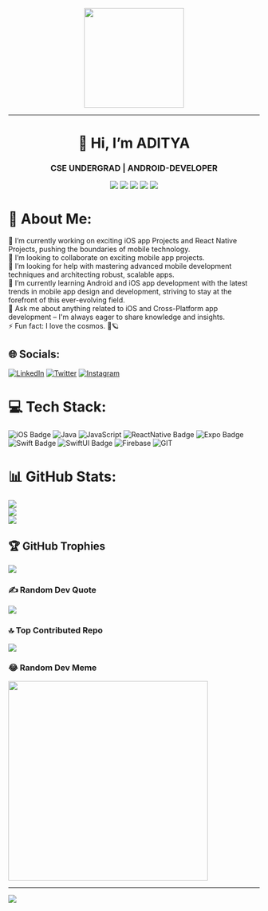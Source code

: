 <p align="center">
  <img src="https://github.com/thompsonemerson/thompsonemerson/raw/master/cover-thompson.png" height="200"/>
</p>
<hr>

<h1 align="center">👋 Hi, I’m ADITYA</h1>
<h3 align="center">CSE UNDERGRAD | ANDROID-DEVELOPER</h3>

<p align="center">
<img src="https://img.shields.io/badge/Age-21-blue?style=for-the-badge">
<img src="https://img.shields.io/badge/iOS%20Development-%2300aaff.svg?style=for-the-badge&logo=apple&logoColor=white)">
<img src="https://img.shields.io/badge/react%20native-%2361DAFB.svg?style=for-the-badge&logo=react&logoColor=white">
<img src="https://img.shields.io/badge/Lives-India-success?style=for-the-badge&logo=map">
<img src="https://img.shields.io/badge/Languages-English-brightgreen?style=for-the-badge&logo=language">
</p>

# 💫 About Me:
🔭 I’m currently working on exciting iOS app Projects and React Native Projects, pushing the boundaries of mobile technology.<br>👯 I’m looking to collaborate on exciting mobile app projects.<br>🤝 I’m looking for help with mastering advanced mobile development techniques and architecting robust, scalable apps.<br>🌱 I’m currently learning Android and iOS app development with the latest trends in mobile app design and development, striving to stay at the forefront of this ever-evolving field.<br>💬 Ask me about anything related to iOS and Cross-Platform app development – I'm always eager to share knowledge and insights.<br>⚡ Fun fact: I love the cosmos. 🔭🪐


## 🌐 Socials:
[![LinkedIn](https://img.shields.io/badge/linkedin-%231E77B5.svg?&style=for-the-badge&logo=linkedin&logoColor=white)](https://www.linkedin.com/in/iadiraj/)
[![Twitter](https://img.shields.io/badge/twitter-%2300acee.svg?&style=for-the-badge&logo=twitter&logoColor=white)](https://twitter.com/iadiraj/)
[![Instagram](https://img.shields.io/badge/instagram-%23000000.svg?&style=for-the-badge&logo=instagram&logoColor=white)](https://www.instagram.com/iadiraj/)


# 💻 Tech Stack:
![iOS Badge](https://img.shields.io/badge/iOS-%230167E6.svg?style=for-the-badge&logo=apple&logoColor=white) 
![Java](https://img.shields.io/badge/java-%23ED8B00.svg?style=for-the-badge&logo=openjdk&logoColor=white) 
![JavaScript](https://img.shields.io/badge/javascript-%23323330.svg?style=for-the-badge&logo=javascript&logoColor=%23F7DF1E) 
![ReactNative Badge](https://img.shields.io/badge/react%20native-%2361DAFB.svg?style=for-the-badge&logo=react&logoColor=white)
![Expo Badge](https://img.shields.io/badge/expo-%238B00.svg?style=for-the-badge&logo=expo&logoColor=white)
![Swift Badge](https://img.shields.io/badge/swift-%23FFAC45.svg?style=for-the-badge&logo=swift&logoColor=white) 
![SwiftUI Badge](https://img.shields.io/badge/swiftui-%237AC8FA.svg?style=for-the-badge&logo=swift&logoColor=white)
![Firebase](https://img.shields.io/badge/firebase-%23039BE5.svg?style=for-the-badge&logo=firebase)
![GIT](https://img.shields.io/badge/Git-fc6d26?style=for-the-badge&logo=git&logoColor=white)

# 📊 GitHub Stats:
![](https://github-readme-stats.vercel.app/api?username=iadiraj&theme=react&hide_border=false&include_all_commits=false&count_private=false)<br/>
![](https://github-readme-streak-stats.herokuapp.com/?user=iadiraj&theme=react&hide_border=false)<br/>
![](https://github-readme-stats.vercel.app/api/top-langs/?username=iadiraj&theme=react&hide_border=false&include_all_commits=false&count_private=false&layout=compact)

## 🏆 GitHub Trophies
![](https://github-profile-trophy.vercel.app/?username=iadiraj&theme=radical&no-frame=false&no-bg=false&margin-w=4)

### ✍️ Random Dev Quote
![](https://quotes-github-readme.vercel.app/api?type=horizontal&theme=radical)

### 🔝 Top Contributed Repo
![](https://github-contributor-stats.vercel.app/api?username=iadiraj&limit=5&theme=dark&combine_all_yearly_contributions=true)

### 😂 Random Dev Meme
<img src='https://randommeme-five.vercel.app/' style="height: 400px;"/>

---
[![](https://visitcount.itsvg.in/api?id=iadiraj&icon=0&color=0)](https://visitcount.itsvg.in)

<!-- Proudly created with GPRM ( https://gprm.itsvg.in ) -->

